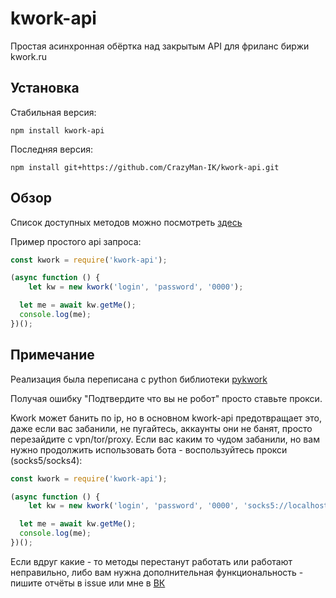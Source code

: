 # kwork-api

Простая асинхронная обёртка над закрытым API для фриланс биржи kwork.ru

## Установка

Стабильная версия:
```
npm install kwork-api
```

Последняя версия:
```
npm install git+https://github.com/CrazyMan-IK/kwork-api.git
```

## Обзор

Список доступных методов можно посмотреть [здесь](./examples/api_example.js)

Пример простого api запроса:

```js
const kwork = require('kwork-api');

(async function () {
	let kw = new kwork('login', 'password', '0000');

  let me = await kw.getMe();
  console.log(me);
})();
```

## Примечание
Реализация была переписана с python библиотеки [pykwork](https://github.com/kesha1225/pykwork)

Получая ошибку "Подтвердите что вы не робот" просто ставьте прокси.

Kwork может банить по ip, но в основном kwork-api предотвращает это, даже если вас забанили, не пугайтесь, аккаунты они не банят, просто перезайдите с vpn/tor/proxy. Если вас каким то чудом забанили, но вам нужно продолжить использовать бота - воспользуйтесь прокси (socks5/socks4):

```js
const kwork = require('kwork-api');

(async function () {
	let kw = new kwork('login', 'password', '0000', 'socks5://localhost:9050');

  let me = await kw.getMe();
  console.log(me);
})();
```

Если вдруг какие - то методы перестанут работать или работают неправильно, либо вам нужна дополнительная функциональность -
пишите отчёты в issue или мне в [ВК](https://vk.com/crazy_man_ik)
